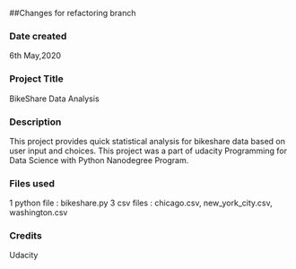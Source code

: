 ##Changes for refactoring branch

### Date created
6th May,2020

### Project Title
BikeShare Data Analysis

### Description
This project provides quick statistical analysis for bikeshare data based on user input and choices. 
This project was a part of udacity Programming for Data Science with Python Nanodegree Program.

### Files used
1 python file : bikeshare.py
3 csv files : chicago.csv, new_york_city.csv, washington.csv

### Credits
Udacity

